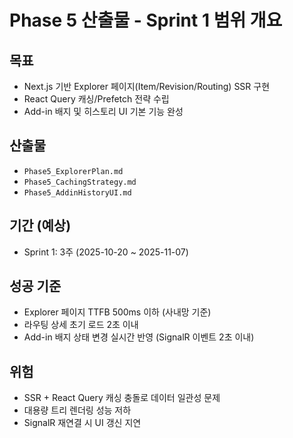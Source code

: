 # Phase 5 산출물 - Sprint 1 범위 개요

## 목표
- Next.js 기반 Explorer 페이지(Item/Revision/Routing) SSR 구현
- React Query 캐싱/Prefetch 전략 수립
- Add-in 배지 및 히스토리 UI 기본 기능 완성

## 산출물
- `Phase5_ExplorerPlan.md`
- `Phase5_CachingStrategy.md`
- `Phase5_AddinHistoryUI.md`

## 기간 (예상)
- Sprint 1: 3주 (2025-10-20 ~ 2025-11-07)

## 성공 기준
- Explorer 페이지 TTFB 500ms 이하 (사내망 기준)
- 라우팅 상세 초기 로드 2초 이내
- Add-in 배지 상태 변경 실시간 반영 (SignalR 이벤트 2초 이내)

## 위험
- SSR + React Query 캐싱 충돌로 데이터 일관성 문제
- 대용량 트리 렌더링 성능 저하
- SignalR 재연결 시 UI 갱신 지연
